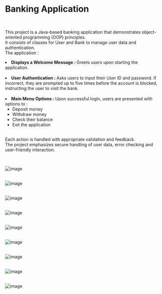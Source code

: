 <h1>Banking Application</h1> <br> 
<p>This project is a Java-based banking application that demonstrates object-oriented programming (OOP) principles.<br>
It consists of classes for User and Bank to manage user data and authentication.<br>
The application : <br>
<li><b>Displays a Welcome Message : </b>Greets users upon starting the application. </li> <br>
<li><b>User Authentication : </b>Asks users to input their User ID and password. If incorrect, they are prompted up to five times before the account is blocked, instructing the user to visit the bank. </li><br>
<li><b>Main Menu Options : </b>Upon successful login, users are presented with options to : <br>
<ul><li>Deposit money</li>
<li>Withdraw money</li>
<li>Check their balance</li>
<li>Exit the application</li></ul></li><br>
Each action is handled with appropriate validation and feedback. <br>
The project emphasizes secure handling of user data, error checking and user-friendly interaction.</p> <br>

![image](https://github.com/user-attachments/assets/a3dc9dc1-2926-4dc4-a5a8-11961d7b0af0)  <br><br>

![image](https://github.com/user-attachments/assets/087df274-73bb-4c32-9d38-41bc08bd8d9b)  <br><br>

![image](https://github.com/user-attachments/assets/97b5bed1-f519-4f13-890f-6b2612c0baf3)  <br><br>

![image](https://github.com/user-attachments/assets/f43764cf-7e25-48ee-a776-88829ec9872b)  <br><br>

![image](https://github.com/user-attachments/assets/1c949123-f963-42d4-9230-2eb97db79eb0)  <br><br>

![image](https://github.com/user-attachments/assets/cc148c1f-27a6-47c4-99bf-628d69b4245b)  <br><br>

![image](https://github.com/user-attachments/assets/0c8b27fe-5c70-41ae-b963-cfd0ff71c74c)  <br><br>

![image](https://github.com/user-attachments/assets/f35be7f1-ae7c-4012-84c3-c67981b481e9)  <br><br>

![image](https://github.com/user-attachments/assets/c59464a4-d610-40de-878a-6cb9f544849c)  <br><br>


